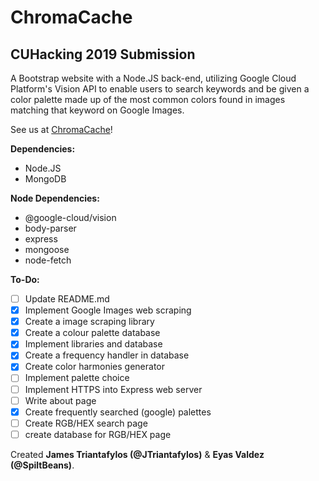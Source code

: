 # ChromaCache
## CUHacking 2019 Submission

A Bootstrap website with a Node.JS back-end, utilizing Google Cloud Platform's Vision API to enable users to search keywords and be given a color palette made up of the most common colors found in images matching that keyword on Google Images.

See us at [ChromaCache](chromacache.com)!

**Dependencies:**

- Node.JS
- MongoDB

**Node Dependencies:**

- @google-cloud/vision
- body-parser
- express
- mongoose
- node-fetch

**To-Do:**
- [ ] Update README.md
- [x] Implement Google Images web scraping
- [x] Create a image scraping library
- [x] Create a colour palette database
- [x] Implement libraries and database
- [x] Create a frequency handler in database
- [x] Create color harmonies generator
- [ ] Implement palette choice
- [ ] Implement HTTPS into Express web server
- [ ] Write about page
- [x] Create frequently searched (google) palettes
- [ ] Create RGB/HEX search page
- [ ] create database for RGB/HEX page

 Created **James Triantafylos (@JTriantafylos)** & **Eyas Valdez (@SpiltBeans)**.
